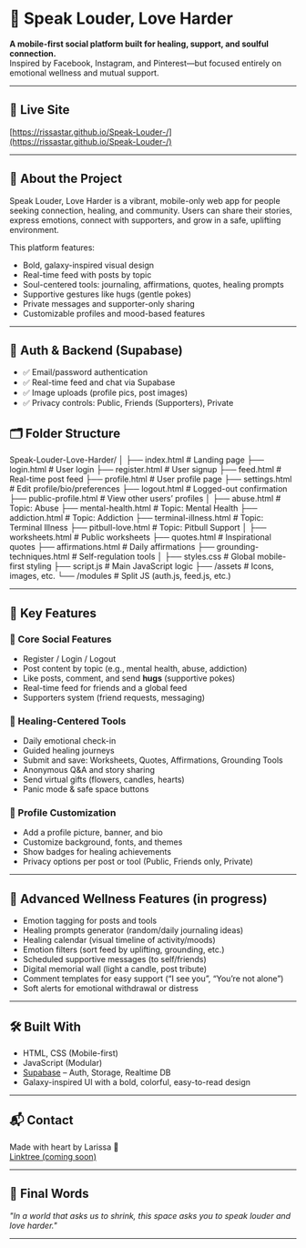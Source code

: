 # 🌌 Speak Louder, Love Harder

**A mobile-first social platform built for healing, support, and soulful connection.**  
Inspired by Facebook, Instagram, and Pinterest—but focused entirely on emotional wellness and mutual support.

---

## 🔗 Live Site  
[https://rissastar.github.io/Speak-Louder-/](https://rissastar.github.io/Speak-Louder-/)

---

## 📱 About the Project

Speak Louder, Love Harder is a vibrant, mobile-only web app for people seeking connection, healing, and community. Users can share their stories, express emotions, connect with supporters, and grow in a safe, uplifting environment.

This platform features:

- Bold, galaxy-inspired visual design
- Real-time feed with posts by topic
- Soul-centered tools: journaling, affirmations, quotes, healing prompts
- Supportive gestures like hugs (gentle pokes)
- Private messages and supporter-only sharing
- Customizable profiles and mood-based features

---

## 🔐 Auth & Backend (Supabase)

- ✅ Email/password authentication
- ✅ Real-time feed and chat via Supabase
- ✅ Image uploads (profile pics, post images)
- ✅ Privacy controls: Public, Friends (Supporters), Private


## 🗂️ Folder Structure
Speak-Louder-Love-Harder/
│
├── index.html                  # Landing page
├── login.html                  # User login
├── register.html               # User signup
├── feed.html                   # Real-time post feed
├── profile.html                # User profile page
├── settings.html               # Edit profile/bio/preferences
├── logout.html                 # Logged-out confirmation
├── public-profile.html         # View other users’ profiles
│
├── abuse.html                  # Topic: Abuse
├── mental-health.html          # Topic: Mental Health
├── addiction.html              # Topic: Addiction
├── terminal-illness.html       # Topic: Terminal Illness
├── pitbull-love.html           # Topic: Pitbull Support
│
├── worksheets.html             # Public worksheets
├── quotes.html                 # Inspirational quotes
├── affirmations.html           # Daily affirmations
├── grounding-techniques.html   # Self-regulation tools
│
├── styles.css                  # Global mobile-first styling
├── script.js                   # Main JavaScript logic
├── /assets                     # Icons, images, etc.
└── /modules                    # Split JS (auth.js, feed.js, etc.)

---

## 🧠 Key Features

### 🔹 Core Social Features
- Register / Login / Logout  
- Post content by topic (e.g., mental health, abuse, addiction)  
- Like posts, comment, and send **hugs** (supportive pokes)  
- Real-time feed for friends and a global feed  
- Supporters system (friend requests, messaging)

### 🔹 Healing-Centered Tools
- Daily emotional check-in  
- Guided healing journeys  
- Submit and save: Worksheets, Quotes, Affirmations, Grounding Tools  
- Anonymous Q&A and story sharing  
- Send virtual gifts (flowers, candles, hearts)  
- Panic mode & safe space buttons  

### 🔹 Profile Customization
- Add a profile picture, banner, and bio  
- Customize background, fonts, and themes  
- Show badges for healing achievements  
- Privacy options per post or tool (Public, Friends only, Private)

---

## 🌟 Advanced Wellness Features (in progress)

- Emotion tagging for posts and tools  
- Healing prompts generator (random/daily journaling ideas)  
- Healing calendar (visual timeline of activity/moods)  
- Emotion filters (sort feed by uplifting, grounding, etc.)  
- Scheduled supportive messages (to self/friends)  
- Digital memorial wall (light a candle, post tribute)  
- Comment templates for easy support (“I see you”, “You’re not alone”)  
- Soft alerts for emotional withdrawal or distress  

---

## 🛠️ Built With

- HTML, CSS (Mobile-first)
- JavaScript (Modular)
- [Supabase](https://supabase.io/) – Auth, Storage, Realtime DB
- Galaxy-inspired UI with a bold, colorful, easy-to-read design

---

## 📬 Contact

Made with heart by Larissa 💜  
[Linktree (coming soon)](#)

---

## 🧘 Final Words

_"In a world that asks us to shrink, this space asks you to speak louder and love harder."_

---
